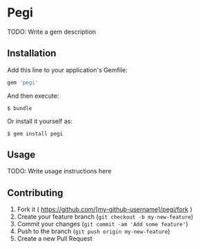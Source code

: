 # Pegi

TODO: Write a gem description

## Installation

Add this line to your application's Gemfile:

```ruby
gem 'pegi'
```

And then execute:

    $ bundle

Or install it yourself as:

    $ gem install pegi

## Usage

TODO: Write usage instructions here

## Contributing

1. Fork it ( https://github.com/[my-github-username]/pegi/fork )
2. Create your feature branch (`git checkout -b my-new-feature`)
3. Commit your changes (`git commit -am 'Add some feature'`)
4. Push to the branch (`git push origin my-new-feature`)
5. Create a new Pull Request
